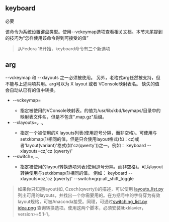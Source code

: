 ## keyboard 

必要

该命令为系统设置键盘类型。使用--vckeymap选项查看相关文档。本节末尾提到的技巧为“怎样使用该命令得到可接受的值”

> [](./images/important.png?30) 从Fedora 18开始，keyboard命令有三个新选项

## arg

--vckeymap 和 --xlayouts 之一必须被使用。
另外，老格式arg任然被支持，但不能与上述两项共用。arg可以为 X layout 或者 VConsole映射表名。
缺失的值会自动从已有的值中转换。

  + --vckeymap=<keymap>
    + 指定被使用的VConsole映射表。<keymap>的值为/usr/lib/kbd/keymaps/目录中的映射表文件名，但是不包含".map.gz"后缀。
  + --xlayouts=<layout1>,...,<layoutN>
    + 指定一个被使用的X layouts列表(使用逗号分隔，而非空格)。可使用与setxkbmap(1)相同的值，但是只会使用layout格式(如：cz)或者'layout(variant)'格式(如'cz(qwerty'))之一。例如：   keyboard --xlayouts=cz,'cz (qwerty)' 
  + --switch=<option1>,...,<optionN>
    + 指定被使用的layout转换选项列表(使用逗号分隔，而非空格)。可为layout转换使用与setxkbmap(1)相同的值。	例如：    keyboard --xlayouts=cz,'cz (qwerty)' --switch=grp:alt_shift_toggle 


> 如果你只知道layout(如, Czech(qwerty))的描述，可以使用  [layouts_list.py](http://vpodzime.fedorapeople.org/layouts_list.py) 列出可用的layouts，并找出一个你需要用的。在方括号中的字符穿为有效layout规格，可被Anaconda接受。同理，可通过[switching_list.py](http://vpodzime.fedorapeople.org/switching_list.py) 
> [idea.png](./images/idea.png?30) 查询转换选项。使用这两个脚本，必须安装libxklavier，version>=5.1-1。
